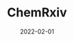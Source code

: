 ---
date: 2022-02-01
##
title:    ChemRxiv 
## Titel der Publikation, beispielweise The Lancet.
##
authors: 'Fellizar, VA, Concepcion, AC, Furaque, EL, et al.'
##
status:   Preprint
##
en:
  subtitle:   'Virtual Screening of Cyanobacterial Metabolites as Inhibitors of SARS-CoV-2 Host Cell Entry, Viral Replication, and Host Immunity Modulation. Infective Mechanisms'
  ##
  description: 'The novel severe acute respiratory syndrome coronavirus (SARS-CoV-2) emerged in December 2019 leading to a global pandemic and lockdowns in different countries including the Philippines. There is an oral antiviral treatment, Paxlovid, produced by Pfizer that is currently authorized for emergency use to treat COVID-19. However, there is still a necessity to discover specific antiviral drugs due to increasing cases worldwide. In this study, 56 cyanobacterial secondary metabolites were virtually screened for in silico inhibitory prospects against five main targeted proteins of SARS-CoV-2 involved in viral attachment, viral replication, and host immunity modulation mechanisms. Pharmacokinetic properties and toxicity predictions were also performed. Of the fifty-six secondary metabolites molecularly docked, compounds 1–7 showed favorable binding energy ranging from -10.9 to -8.0 kcal/mol against the spike’s ACE2 (angiotensin-converting enzyme 2) and GRP 78 (glucose-related protein 78) receptor binding domains, 3CLPRO (3-chymotrypsin-like protease), PLPRO (papain-like protease), and RdRp (RNA-dependent RNA-polymerase). Three compounds, scytonemin (1) a bisindole alkaloid dimer, cryptophycin (5) a macrolactam, and tjipanazole A2 (6) an indole alkaloid glucoside exhibited highest the binding affinities with BE’s ranging from -10.4 to -8.6 kcal/mol. Top-ranked ligands 1–7 also demonstrated favorable pharmacokinetics with low toxicity risks.'
  ## 
  tags:    [cyanobacterial metabolites, binding affinities, SARS-CoV-2 proteins, antiviral, molecular docking]
## 
de: 
  ##
  subtitle:   'Virtuelles Screening von Cyanobakterien-Metaboliten als Inhibitoren des SARS-CoV-2-Wirtszell-Eintritts, der viralen Replikation und der Modulation der Wirtsimmunität. Infektiöse Mechanismen'
  ##
  description: 'Das neuartige schwere akute respiratorische Syndrom-Coronavirus (SARS-CoV-2) tauchte im Dezember 2019 auf und führte zu einer globalen Pandemie und Abriegelungen in verschiedenen Ländern, darunter die Philippinen. Es gibt eine orale antivirale Behandlung, Paxlovid, hergestellt von Pfizer, die derzeit für den Notfall zur Behandlung von COVID-19 zugelassen ist. Aufgrund der weltweit zunehmenden Fälle besteht jedoch weiterhin die Notwendigkeit, spezifische antivirale Medikamente zu entwickeln. In dieser Studie wurden 56 sekundäre Stoffwechselprodukte aus Cyanobakterien in silico auf ihre hemmende Wirkung gegen fünf wichtige Zielproteine von SARS-CoV-2 untersucht, die an der viralen Anheftung, der viralen Replikation und den Mechanismen zur Modulation der Wirtsimmunität beteiligt sind. Darüber hinaus wurden pharmakokinetische Eigenschaften und Toxizitätsvorhersagen durchgeführt. Von den sechsundfünfzig Sekundärmetaboliten, die molekular angedockt wurden, zeigten die Verbindungen 1-7 eine günstige Bindungsenergie zwischen -10,9 und -8,0 kcal/mol gegen die Rezeptorbindungsdomänen ACE2 (Angiotensin-converting enzyme 2) und GRP 78 (glucose-related protein 78) des Spike, 3CLPRO (3-chymotrypsin-like protease), PLPRO (papain-like protease) und RdRp (RNA-dependent RNA-polymerase). Drei Verbindungen, Scytonemin (1), ein Bisindolalkaloid-Dimer, Cryptophycin (5), ein Makrolactam, und Tjipanazol A2 (6), ein Indolalkaloid-Glucosid, zeigten die höchste Bindungsaffinität mit BE-Werten zwischen -10,4 und -8,6 kcal/mol. Die erstplatzierten Liganden 1-7 zeigten auch eine günstige Pharmakokinetik mit geringen Toxizitätsrisiken.'
  ## 
  ##
  tags:     [Cyanobakterielle Metaboliten, Bindungsaffinitäten, SARS-CoV-2-Proteine, antiviral, molekulares Docking]
##
group:  "Treatments"
##
credit:      https://doi.org/10.26434/chemrxiv-2022-pz27f
##
## 2020-09-30_10.1038_s41590-020-00808-x.md
---